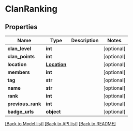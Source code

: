 # ClanRanking

## Properties
Name | Type | Description | Notes
------------ | ------------- | ------------- | -------------
**clan_level** | **int** |  | [optional] 
**clan_points** | **int** |  | [optional] 
**location** | [**Location**](Location.md) |  | [optional] 
**members** | **int** |  | [optional] 
**tag** | **str** |  | [optional] 
**name** | **str** |  | [optional] 
**rank** | **int** |  | [optional] 
**previous_rank** | **int** |  | [optional] 
**badge_urls** | **object** |  | [optional] 

[[Back to Model list]](../README.md#documentation-for-models) [[Back to API list]](../README.md#documentation-for-api-endpoints) [[Back to README]](../README.md)


